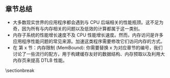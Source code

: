 ## 章节总结

* 大多数现实世界的应用程序都会遇到与 CPU 后端相关的性能瓶颈。这不足为奇，因为所有与内存相关的问题以及低效的计算都属于这一类别。
* 内存子系统的性能增长速度不及 CPU 性能增长速度。然而，内存访问是许多应用程序性能问题的常见来源。加速这类程序需要修改它们访问内存的方式。
* 在 第 x 节：内存限制 (MemBound): 你需要替换 x 为对应章节的编号，我们讨论了一些流行的配方，用于构建缓存友好的数据结构、内存预取以及利用大内存页来提高 DTLB 性能。

\sectionbreak